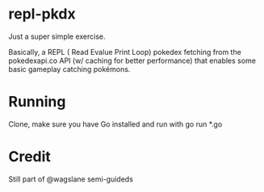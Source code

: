 # repl-pkdx
Just a super simple exercise.

Basically, a REPL ( Read Evalue Print Loop) pokedex fetching from the pokedexapi.co API (w/ caching for better performance) that enables some basic gameplay catching pokémons.

# Running
Clone, make sure you have Go installed and run with
    go run *.go

# Credit
Still part of @wagslane semi-guideds